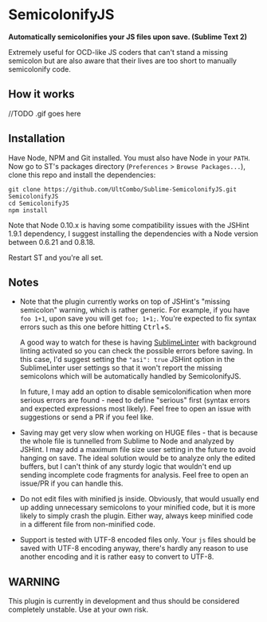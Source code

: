# SemicolonifyJS

**Automatically semicolonifies your JS files upon save. (Sublime Text 2)**

Extremely useful for OCD-like JS coders that can't stand a missing semicolon but are also aware that their lives are too short to manually semicolonify code.

## How it works

//TODO .gif goes here

## Installation

Have Node, NPM and Git installed. You must also have Node in your `PATH`. Now go to ST's packages directory (`Preferences` > `Browse Packages...`), clone this repo and install the dependencies:

```
git clone https://github.com/UltCombo/Sublime-SemicolonifyJS.git SemicolonifyJS
cd SemicolonifyJS
npm install
```

Note that Node 0.10.x is having some compatibility issues with the JSHint 1.9.1 dependency, I suggest installing the dependencies with a Node version between 0.6.21 and 0.8.18.

Restart ST and you're all set.

## Notes

- Note that the plugin currently works on top of JSHint's "missing semicolon" warning, which is rather generic. For example, if you have `foo 1+1`, upon save you will get `foo; 1+1;`. You're expected to fix syntax errors such as this one before hitting <kbd>Ctrl</kbd>+<kbd>S</kbd>.

    A good way to watch for these is having [SublimeLinter](https://github.com/SublimeLinter/SublimeLinter) with background linting activated so you can check the possible errors before saving. In this case, I'd suggest setting the `"asi": true` JSHint option in the SublimeLinter user settings so that it won't report the missing semicolons which will be automatically handled by SemicolonifyJS.
    
    In future, I may add an option to disable semicolonification when more serious errors are found - need to define "serious" first (syntax errors and expected expressions most likely). Feel free to open an issue with suggestions or send a PR if you feel like.

- Saving may get very slow when working on HUGE files - that is because the whole file is tunnelled from Sublime to Node and analyzed by JSHint. I may add a maximum file size user setting in the future to avoid hanging on save. The ideal solution would be to analyze only the edited buffers, but I can't think of any sturdy logic that wouldn't end up sending incomplete code fragments for analysis. Feel free to open an issue/PR if you can handle this.

- Do not edit files with minified js inside. Obviously, that would usually end up adding unnecessary semicolons to your minified code, but it is more likely to simply crash the plugin. Either way, always keep minified code in a different file from non-minified code.

- Support is tested with UTF-8 encoded files only. Your `js` files should be saved with UTF-8 encoding anyway, there's hardly any reason to use another encoding and it is rather easy to convert to UTF-8. 

## WARNING

This plugin is currently in development and thus should be considered completely unstable. Use at your own risk.
